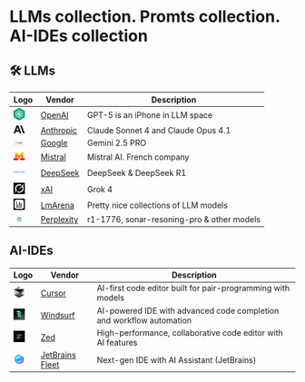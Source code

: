 # LLMs collection. Promts collection. AI-IDEs collection


## 🛠️ LLMs

|Logo|Vendor  | Description |
|----|--------|-------------|
| <img src="assets/openai.png" width="20">|[OpenAI](https://chatgpt.com) | GPT-5 is an iPhone in LLM space |
|<img src="assets/antropic.png" width="20">| [Anthropic](https://claude.ai) | Claude Sonnet 4 and Claude Opus 4.1 |
|<img src="assets/gemine.png" width="20">|[Google](https://gemini.google.com) | Gemini 2.5 PRO |
|<img src="assets/mistral.png" width="20">| [Mistral](https://chat.mistral.ai/chat) | Mistral AI. French company|
|<img src="assets/deepseek.png" width="20">|[DeepSeek](https://chat.deepseek.com/) | DeepSeek & DeepSeek R1 |
|<img src="assets/grok4.png" width="20">|[xAI](https://grok.com) | Grok 4 |
|<img src="assets/llmarena.png" width="20">|[LmArena](https://lmarena.ai/) | Pretty nice collections of LLM models |
|<img src="assets/perplexity.png" width="20">|[Perplexity](https://playground.perplexity.ai/) | r1-1776, sonar-resoning-pro & other models |


## AI-IDEs
|Logo|Vendor  | Description |
|----|--------|-------------|
| <img src="assets/cursor.png" width="20">|[Cursor](https://www.cursor.com) | AI-first code editor built for pair-programming with models |
| <img src="assets/windsurf.png" width="20">|[Windsurf](https://windsurf.ai) | AI-powered IDE with advanced code completion and workflow automation |
| <img src="assets/zed.jpg" width="20">|[Zed](https://zed.dev) | High-performance, collaborative code editor with AI features |
| <img src="assets/fleet.png" width="20">| [JetBrains Fleet](https://www.jetbrains.com/fleet/) | Next-gen IDE with AI Assistant (JetBrains) |







 


